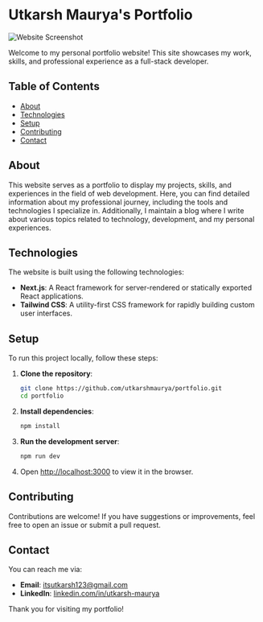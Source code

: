 # Utkarsh Maurya's Portfolio

![Website Screenshot](https://ik.imagekit.io/utkarsh1311/portfolio.png?updatedAt=1720704694439)

Welcome to my personal portfolio website! This site showcases my work, skills, and professional experience as a full-stack developer.

## Table of Contents
- [About](#about)
- [Technologies](#technologies)
- [Setup](#setup)
- [Contributing](#contributing)
- [Contact](#contact)

## About

This website serves as a portfolio to display my projects, skills, and experiences in the field of web development. Here, you can find detailed information about my professional journey, including the tools and technologies I specialize in. Additionally, I maintain a blog where I write about various topics related to technology, development, and my personal experiences.

## Technologies

The website is built using the following technologies:
- **Next.js**: A React framework for server-rendered or statically exported React applications.
- **Tailwind CSS**: A utility-first CSS framework for rapidly building custom user interfaces.

## Setup

To run this project locally, follow these steps:

1. **Clone the repository**:
    ```bash
    git clone https://github.com/utkarshmaurya/portfolio.git
    cd portfolio
    ```

2. **Install dependencies**:
    ```bash
    npm install
    ```

3. **Run the development server**:
    ```bash
    npm run dev
    ```

4. Open [http://localhost:3000](http://localhost:3000) to view it in the browser.

## Contributing

Contributions are welcome! If you have suggestions or improvements, feel free to open an issue or submit a pull request.

## Contact

You can reach me via:
- **Email**: [itsutkarsh123@gmail.com](mailto:itsutkarsh123@gmail.com)
- **LinkedIn**: [linkedin.com/in/utkarsh-maurya](https://linkedin.com/in/utkarsh-maurya)

Thank you for visiting my portfolio!
